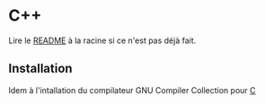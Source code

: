 # C++
Lire le [README](../README.md) à la racine si ce n'est pas déjà fait.

## Installation 

Idem à l'intallation du compilateur GNU Compiler Collection pour [C](/c/README.md)
